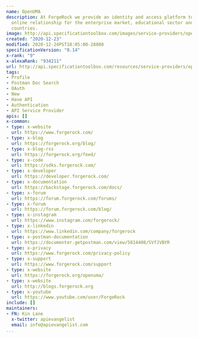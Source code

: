 ```yaml
---
name: OpenUMA
description: At ForgeRock we provide an identity and access platform to secure every
  online relationship for the enterprise market, educational sector and even entire
  countries.
image: http://api.specificationtoolbox.com/images/service-providers/openuma.jpg
created: "2020-12-23"
modified: 2020-12-24PST10:05:00-28800
specificationVersion: "0.14"
x-rank: "9"
x-alexaRank: "934211"
url: http://api.specificationtoolbox.com/resources/service-providers/openuma/
tags:
- Profile
- Postman Doc Search
- OAuth
- New
- Have API
- Authentication
- API Service Provider
apis: []
x-common:
- type: x-website
  url: https://www.forgerock.com/
- type: x-blog
  url: https://forgerock.org/blog/
- type: x-blog-rss
  url: https://forgerock.org/feed/
- type: x-code
  url: https://sdks.forgerock.com/
- type: x-developer
  url: https://developer.forgerock.com/
- type: x-documentation
  url: https://backstage.forgerock.com/docs/
- type: x-forum
  url: https://forum.forgerock.com/forums/
- type: x-forum
  url: https://forum.forgerock.com/blog/
- type: x-instagram
  url: https://www.instagram.com/forgerock/
- type: x-linkedin
  url: https://www.linkedin.com/company/forgerock
- type: x-postman-documentation
  url: https://documenter.getpostman.com/view/5814408/SVfJVBYR
- type: x-privacy
  url: https://www.forgerock.com/privacy-policy
- type: x-support
  url: https://www.forgerock.com/support
- type: x-website
  url: https://forgerock.org/openuma/
- type: x-website
  url: http://blogs.forgerock.org
- type: x-youtube
  url: https://www.youtube.com/user/ForgeRock
include: []
maintainers:
- FN: Kin Lane
  x-twitter: apievangelist
  email: info@apievangelist.com
...
```

